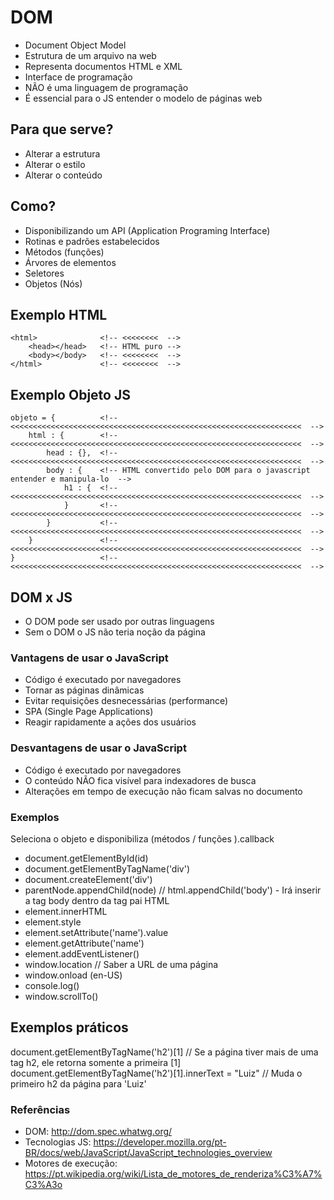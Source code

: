# DOM
- Document Object Model
- Estrutura de um arquivo na web
- Representa documentos HTML e XML
- Interface de programação
- NÃO é uma linguagem de programação
- É essencial para o JS entender o modelo de páginas web

## Para que serve?
- Alterar a estrutura
- Alterar o estilo
- Alterar o conteúdo

## Como?
- Disponibilizando um API (Application Programing Interface)
- Rotinas e padrões estabelecidos
- Métodos (funções)
- Árvores de elementos
- Seletores
- Objetos (Nós)

## Exemplo HTML
```
<html>              <!-- <<<<<<<<  -->
    <head></head>   <!-- HTML puro -->
    <body></body>   <!-- <<<<<<<<  -->
</html>             <!-- <<<<<<<<  -->
```

## Exemplo Objeto JS
```
objeto = {          <!-- <<<<<<<<<<<<<<<<<<<<<<<<<<<<<<<<<<<<<<<<<<<<<<<<<<<<<<<<<<<<<<<<<  -->
    html : {        <!-- <<<<<<<<<<<<<<<<<<<<<<<<<<<<<<<<<<<<<<<<<<<<<<<<<<<<<<<<<<<<<<<<<  -->
        head : {},  <!-- <<<<<<<<<<<<<<<<<<<<<<<<<<<<<<<<<<<<<<<<<<<<<<<<<<<<<<<<<<<<<<<<<  -->
        body : {    <!-- HTML convertido pelo DOM para o javascript entender e manipula-lo  -->
            h1 : {  <!-- <<<<<<<<<<<<<<<<<<<<<<<<<<<<<<<<<<<<<<<<<<<<<<<<<<<<<<<<<<<<<<<<<  -->
            }       <!-- <<<<<<<<<<<<<<<<<<<<<<<<<<<<<<<<<<<<<<<<<<<<<<<<<<<<<<<<<<<<<<<<<  -->
        }           <!-- <<<<<<<<<<<<<<<<<<<<<<<<<<<<<<<<<<<<<<<<<<<<<<<<<<<<<<<<<<<<<<<<<  -->
    }               <!-- <<<<<<<<<<<<<<<<<<<<<<<<<<<<<<<<<<<<<<<<<<<<<<<<<<<<<<<<<<<<<<<<<  -->
}                   <!-- <<<<<<<<<<<<<<<<<<<<<<<<<<<<<<<<<<<<<<<<<<<<<<<<<<<<<<<<<<<<<<<<<  -->
```

## DOM x JS
- O DOM pode ser usado por outras linguagens
- Sem o DOM o JS não teria noção da página

### Vantagens de usar o JavaScript
- Código é executado por navegadores
- Tornar as páginas dinâmicas
- Evitar requisições desnecessárias (performance)
- SPA (Single Page Applications)
- Reagir rapidamente a ações dos usuários

### Desvantagens de usar o JavaScript
- Código é executado por navegadores
- O conteúdo NÃO fica visível para indexadores de busca
- Alterações em tempo de execução não ficam salvas no documento

### Exemplos
Seleciona o objeto e disponibiliza (métodos / funções ).callback

- document.getElementById(id)
- document.getElementByTagName('div')
- document.createElement('div')
- parentNode.appendChild(node) // html.appendChild('body') - Irá inserir a tag body dentro da tag pai HTML
- element.innerHTML
- element.style
- element.setAttribute('name').value
- element.getAttribute('name')
- element.addEventListener()
- window.location  // Saber a URL de uma página
- window.onload (en-US)
- console.log()
- window.scrollTo()

## Exemplos práticos
document.getElementByTagName('h2')[1] // Se a página tiver mais de uma tag h2, ele retorna somente a primeira [1]
document.getElementByTagName('h2')[1].innerText = "Luiz" // Muda o primeiro h2 da página para 'Luiz'

### Referências
- DOM: http://dom.spec.whatwg.org/
- Tecnologias JS: https://developer.mozilla.org/pt-BR/docs/web/JavaScript/JavaScript_technologies_overview
- Motores de execução: https://pt.wikipedia.org/wiki/Lista_de_motores_de_renderiza%C3%A7%C3%A3o




 
